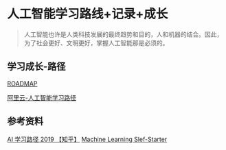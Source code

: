 # 人工智能学习路线+记录+成长

> 人工智能也许是人类科技发展的最终趋势和目的，人和机器的结合。因此，为了社会更好、文明更好，掌握人工智能那是必须的。

## 学习成长-路径

[ROADMAP](ROADMAP.md)

[阿里云-人工智能学习路径](https://edu.aliyun.com/roadmap/ai?spm=5176.11399608.aliyun-edu-index-014.3.1e814679BMEJc6)

## 参考资料
[AI 学习路径 2019 【知乎】](https://zhuanlan.zhihu.com/p/100392764)
[Machine Learning Slef-Starter](https://elitedatascience.com/learn-machine-learning)